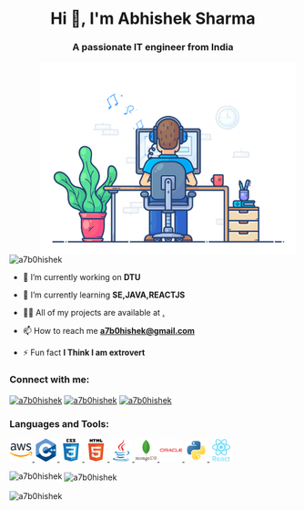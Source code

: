 <h1 align="center">Hi 👋, I'm Abhishek Sharma</h1>
<h3 align="center">A passionate IT engineer from India</h3>

<img align="right" alt="coding" width="450" src="https://raw.githubusercontent.com/SupianIDz/SupianIDz/main/coding.gif">


<p align="left"> <img src="https://komarev.com/ghpvc/?username=a7b0hishek&label=Profile%20views&color=0e75b6&style=flat" alt="a7b0hishek" /> </p>

- 🔭 I’m currently working on **DTU**

- 🌱 I’m currently learning **SE,JAVA,REACTJS**

- 👨‍💻 All of my projects are available at [.](.)

- 📫 How to reach me **a7b0hishek@gmail.com**

- ⚡ Fun fact **I Think I am extrovert**

<h3 align="left">Connect with me:</h3>
<p align="left">
<a href="https://twitter.com/a7b0hishek" target="blank"><img align="center" src="https://raw.githubusercontent.com/rahuldkjain/github-profile-readme-generator/master/src/images/icons/Social/twitter.svg" alt="a7b0hishek" height="30" width="40" /></a>
<a href="https://linkedin.com/in/a7b0hishek" target="blank"><img align="center" src="https://raw.githubusercontent.com/rahuldkjain/github-profile-readme-generator/master/src/images/icons/Social/linked-in-alt.svg" alt="a7b0hishek" height="30" width="40" /></a>
<a href="https://instagram.com/a7b0hishek" target="blank"><img align="center" src="https://raw.githubusercontent.com/rahuldkjain/github-profile-readme-generator/master/src/images/icons/Social/instagram.svg" alt="a7b0hishek" height="30" width="40" /></a>
</p>

<h3 align="left">Languages and Tools:</h3>
<p align="left"> <a href="https://aws.amazon.com" target="_blank" rel="noreferrer"> <img src="https://raw.githubusercontent.com/devicons/devicon/master/icons/amazonwebservices/amazonwebservices-original-wordmark.svg" alt="aws" width="40" height="40"/> </a> <a href="https://www.w3schools.com/cpp/" target="_blank" rel="noreferrer"> <img src="https://raw.githubusercontent.com/devicons/devicon/master/icons/cplusplus/cplusplus-original.svg" alt="cplusplus" width="40" height="40"/> </a> <a href="https://www.w3schools.com/css/" target="_blank" rel="noreferrer"> <img src="https://raw.githubusercontent.com/devicons/devicon/master/icons/css3/css3-original-wordmark.svg" alt="css3" width="40" height="40"/> </a> <a href="https://www.w3.org/html/" target="_blank" rel="noreferrer"> <img src="https://raw.githubusercontent.com/devicons/devicon/master/icons/html5/html5-original-wordmark.svg" alt="html5" width="40" height="40"/> </a> <a href="https://www.java.com" target="_blank" rel="noreferrer"> <img src="https://raw.githubusercontent.com/devicons/devicon/master/icons/java/java-original.svg" alt="java" width="40" height="40"/> </a> <a href="https://www.mongodb.com/" target="_blank" rel="noreferrer"> <img src="https://raw.githubusercontent.com/devicons/devicon/master/icons/mongodb/mongodb-original-wordmark.svg" alt="mongodb" width="40" height="40"/> </a> <a href="https://www.oracle.com/" target="_blank" rel="noreferrer"> <img src="https://raw.githubusercontent.com/devicons/devicon/master/icons/oracle/oracle-original.svg" alt="oracle" width="40" height="40"/> </a> <a href="https://www.python.org" target="_blank" rel="noreferrer"> <img src="https://raw.githubusercontent.com/devicons/devicon/master/icons/python/python-original.svg" alt="python" width="40" height="40"/> </a> <a href="https://reactjs.org/" target="_blank" rel="noreferrer"> <img src="https://raw.githubusercontent.com/devicons/devicon/master/icons/react/react-original-wordmark.svg" alt="react" width="40" height="40"/> </a> </p>

<p><img align="left" src="https://github-readme-stats.vercel.app/api/top-langs?username=a7b0hishek&show_icons=true&locale=en&layout=compact" alt="a7b0hishek" /></p>

<p>&nbsp;<img align="center" src="https://github-readme-stats.vercel.app/api?username=a7b0hishek&show_icons=true&locale=en" alt="a7b0hishek" /></p>

<p><img align="center" src="https://github-readme-streak-stats.herokuapp.com/?user=a7b0hishek&" alt="a7b0hishek" /></p>
